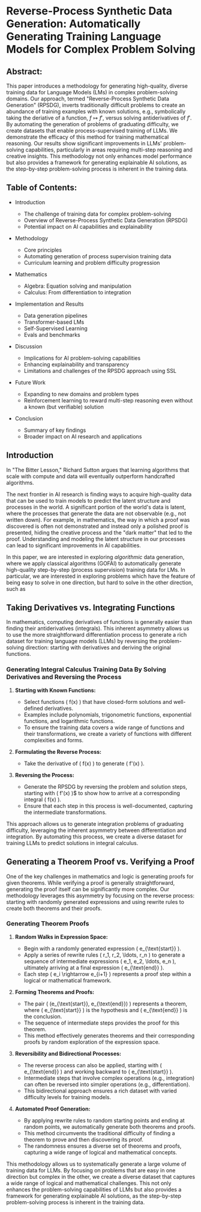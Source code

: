 # Reverse-Process Synthetic Data Generation: Automatically Generating Training Language Models for Complex Problem Solving

## Abstract:
This paper introduces a methodology for generating high-quality, diverse training data for Language Models (LMs) in complex problem-solving domains. Our approach, termed "Reverse-Process Synthetic Data Generation" (RPSDG), inverts traditionally difficult problems to create an abundance of training examples with known solutions,
e.g., symbolically taking the deriative of a function, $f \mapsto f'$, versus solving antiderivatives of $f'$. By automating the generation of problems of graduating difficulty, we create datasets that enable process-supervised training of LLMs. We demonstrate the efficacy of this method for training mathematical reasoning. Our results show significant improvements in LLMs' problem-solving capabilities, particularly in areas requiring multi-step reasoning and creative insights. This methodology not only enhances model performance but also provides a framework for generating explainable AI solutions, as the step-by-step problem-solving process is inherent in the training data.

## Table of Contents:

- Introduction

   - The challenge of training data for complex problem-solving
   - Overview of Reverse-Process Synthetic Data Generation (RPSDG)
   - Potential impact on AI capabilities and explainability

- Methodology

   - Core principles
   - Automating generation of process supervision training data
   - Curriculum learning and problem difficulty progression

- Mathematics

   - Algebra: Equation solving and manipulation
   - Calculus: From differentiation to integration
   
- Implementation and Results

   - Data generation pipelines
   - Transformer-based LMs
   - Self-Supervised Learning
   - Evals and benchmarks
   
- Discussion

   - Implications for AI problem-solving capabilities
   - Enhancing explainability and transparency
   - Limitations and challenges of the RPSDG approach using SSL

- Future Work

   - Expanding to new domains and problem types
   - Reinforcement learning to reward multi-step reasoning even without a known (but verifiable) solution

- Conclusion

   - Summary of key findings
   - Broader impact on AI research and applications

## Introduction

In "The Bitter Lesson," Richard Sutton argues that learning algorithms that scale with compute and data will eventually outperform handcrafted algorithms.

The next frontier in AI research is finding ways to acquire high-quality data that can be used to train models to predict the latent structure and processes in the world. A significant portion of the world's data is latent, where the processes that generate the data are not observable (e.g., not written down). For example, in mathematics, the way in which a proof was discovered is often not demonstrated and instead only a polished proof is presented, hiding the creative process and the "dark matter" that led to the proof. Understanding and modeling the latent structure in our processes can lead to significant improvements in AI capabilities.

In this paper, we are interested in exploring *algorithmic* data generation, where we apply classical algorithms (GOFAI) to automatically generate high-quality step-by-step (process supervision) training data for LMs. In particular, we are interested in exploring problems which have the feature of being easy to solve in one direction, but hard to solve in the other direction, such as

## Taking Derivatives vs. Integrating Functions

In mathematics, computing derivatives of functions is generally easier than finding their antiderivatives (integrals). This inherent asymmetry allows us to use the more straightforward differentiation process to generate a rich dataset for training language models (LLMs) by reversing the problem-solving direction: starting with derivatives and deriving the original functions.

### Generating Integral Calculus Training Data By Solving Derivatives and Reversing the Process

1. **Starting with Known Functions:**
   - Select functions \( f(x) \) that have closed-form solutions and well-defined derivatives.
   - Examples include polynomials, trigonometric functions, exponential functions, and logarithmic functions.
   - To ensure the training data covers a wide range of functions and their transformations, we create a variety of functions with different complexities and forms.

2. **Formulating the Reverse Process:**
   - Take the derivative of \( f(x) \) to generate \( f'(x) \).

3. **Reversing the Process:**
   - Generate the RPSDG by reversing the problem and solution steps, starting with \( f'(x) \)$ to show how to arrive at a corresponding integral \( f(x) \).
   - Ensure that each step in this process is well-documented, capturing the intermediate transformations.

This approach allows us to generate integration problems of graduating difficulty, leveraging the inherent asymmetry between differentiation and integration. By automating this process, we create a diverse dataset for training LLMs to predict solutions in integral calculus.

## Generating a Theorem Proof vs. Verifying a Proof

One of the key challenges in mathematics and logic is generating proofs for given theorems. While verifying a proof is generally straightforward, generating the proof itself can be significantly more complex. Our methodology leverages this asymmetry by focusing on the reverse process: starting with randomly generated expressions and using rewrite rules to create both theorems and their proofs.

### Generating Theorem Proofs

1. **Random Walks in Expression Space:**
   - Begin with a randomly generated expression \( e_{\text{start}} \).
   - Apply a series of rewrite rules \( r_1, r_2, \ldots, r_n \) to generate a sequence of intermediate expressions \( e_1, e_2, \ldots, e_n \), ultimately arriving at a final expression \( e_{\text{end}} \).
   - Each step \( e_i \rightarrow e_{i+1} \) represents a proof step within a logical or mathematical framework.

2. **Forming Theorems and Proofs:**
   - The pair \( (e_{\text{start}}, e_{\text{end}}) \) represents a theorem, where \( e_{\text{start}} \) is the hypothesis and \( e_{\text{end}} \) is the conclusion.
   - The sequence of intermediate steps provides the proof for this theorem.
   - This method effectively generates theorems and their corresponding proofs by random exploration of the expression space.

3. **Reversibility and Bidirectional Processes:**
   - The reverse process can also be applied, starting with \( e_{\text{end}} \) and working backward to \( e_{\text{start}} \).
   - Intermediate steps that involve complex operations (e.g., integration) can often be reversed into simpler operations (e.g., differentiation).
   - This bidirectional approach ensures a rich dataset with varied difficulty levels for training models.

4. **Automated Proof Generation:**
   - By applying rewrite rules to random starting points and ending at random points, we automatically generate both theorems and proofs.
   - This method circumvents the traditional difficulty of finding a theorem to prove and then discovering its proof.
   - The randomness ensures a diverse set of theorems and proofs, capturing a wide range of logical and mathematical concepts.

This methodology allows us to systematically generate a large volume of training data for LLMs. By focusing on problems that are easy in one direction but complex in the other, we create a diverse dataset that captures a wide range of logical and mathematical challenges. This not only enhances the problem-solving capabilities of LLMs but also provides a framework for generating explainable AI solutions, as the step-by-step problem-solving process is inherent in the training data.
